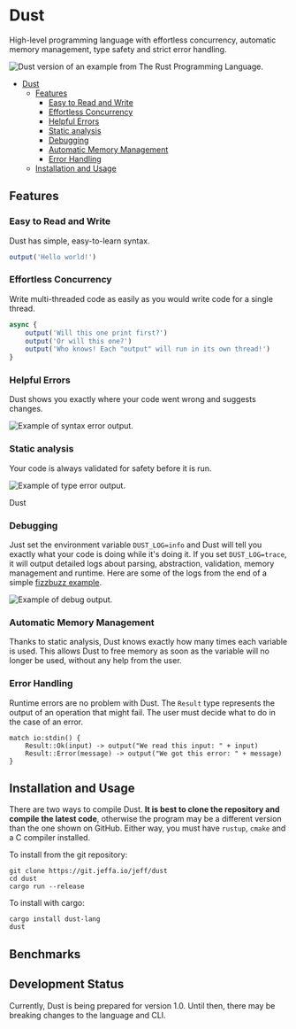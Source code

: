 # Dust

High-level programming language with effortless concurrency, automatic memory management, type safety and strict error handling.

![Dust version of an example from The Rust Programming Language.](https://git.jeffa.io/jeff/dust/raw/branch/main/docs/assets/example_0.png)

<!--toc:start-->
- [Dust](#dust)
  - [Features](#features)
    - [Easy to Read and Write](#easy-to-read-and-write)
    - [Effortless Concurrency](#effortless-concurrency)
    - [Helpful Errors](#helpful-errors)
    - [Static analysis](#static-analysis)
    - [Debugging](#debugging)
    - [Automatic Memory Management](#automatic-memory-management)
    - [Error Handling](#error-handling)
  - [Installation and Usage](#installation-and-usage)
<!--toc:end-->

## Features

### Easy to Read and Write

Dust has simple, easy-to-learn syntax.

```js
output('Hello world!')
```

### Effortless Concurrency

Write multi-threaded code as easily as you would write code for a single thread.

```js
async {
    output('Will this one print first?')
    output('Or will this one?')
    output('Who knows! Each "output" will run in its own thread!')
}
```

### Helpful Errors

Dust shows you exactly where your code went wrong and suggests changes.

![Example of syntax error output.](https://git.jeffa.io/jeff/dust/raw/branch/main/docs/assets/syntax_error.png)

### Static analysis

Your code is always validated for safety before it is run.

![Example of type error output.](https://git.jeffa.io/jeff/dust/raw/branch/main/docs/assets/type_error.png)

Dust

### Debugging

Just set the environment variable `DUST_LOG=info` and Dust will tell you exactly what your code is doing while it's doing it. If you set `DUST_LOG=trace`, it will output detailed logs about parsing, abstraction, validation, memory management and runtime. Here are some of the logs from the end of a simple [fizzbuzz example](https://git.jeffa.io/jeff/dust/src/branch/main/examples/fizzbuzz.ds).

![Example of debug output.](https://git.jeffa.io/jeff/dust/raw/branch/main/docs/assets/debugging.png)

### Automatic Memory Management

Thanks to static analysis, Dust knows exactly how many times each variable is used. This allows Dust to free memory as soon as the variable will no longer be used, without any help from the user.

### Error Handling

Runtime errors are no problem with Dust. The `Result` type represents the output of an operation that might fail. The user must decide what to do in the case of an error.

```dust
match io:stdin() {
    Result::Ok(input) -> output("We read this input: " + input)
    Result::Error(message) -> output("We got this error: " + message)
}
```

## Installation and Usage

There are two ways to compile Dust. **It is best to clone the repository and compile the latest code**, otherwise the program may be a different version than the one shown on GitHub. Either way, you must have `rustup`, `cmake` and a C compiler installed.

To install from the git repository:

```fish
git clone https://git.jeffa.io/jeff/dust
cd dust
cargo run --release
```

To install with cargo:

```fish
cargo install dust-lang
dust
```

## Benchmarks

## Development Status

Currently, Dust is being prepared for version 1.0. Until then, there may be breaking changes to the language and CLI.
